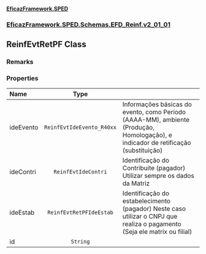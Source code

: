 #### [EficazFramework.SPED](EficazFrameworkSPED.md 'EficazFramework SPED')
### [EficazFramework.SPED.Schemas.EFD_Reinf.v2_01_01](EficazFramework.SPED.Schemas.EFD_Reinf.v2_01_01.md 'EficazFramework.SPED.Schemas.EFD_Reinf.v2_01_01')

## ReinfEvtRetPF Class

### Remarks
### Properties

| Name | Type | |
| :--- | :---: | :--- |
| ideEvento | `ReinfEvtIdeEvento_R40xx` | Informações básicas do evento, como Período (AAAA-MM), ambiente (Produção, Homologação),             e indicador de retificação (substituição) |
| ideContri | `ReinfEvtIdeContri` | Identificação do Contribuite (pagador)            Utilizar sempre os dados da Matriz |
| ideEstab | `ReinfEvtRetPFIdeEstab` | Identificação do estabelecimento (pagador)            Neste caso utilizar o CNPJ que realiza o pagamento (Seja ele matrix ou filial) |
| id | `String` |  |
